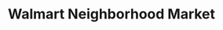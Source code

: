 ---
title: "Walmart Neighborhood Market"
url: /denver/walmart-neighborhood-market/
shop: Supermarkt
---